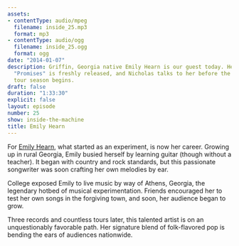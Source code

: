 ```yaml
---
assets:
- contentType: audio/mpeg
  filename: inside_25.mp3
  format: mp3
- contentType: audio/ogg
  filename: inside_25.ogg
  format: ogg
date: "2014-01-07"
description: Griffin, Georgia native Emily Hearn is our guest today. Her latest EP,
  "Promises" is freshly released, and Nicholas talks to her before the Winter/Spring
  tour season begins.
draft: false
duration: "1:33:30"
explicit: false
layout: episode
number: 25
show: inside-the-machine
title: Emily Hearn
---
```

For [Emily Hearn](http://emilyhearn.com), what started as an experiment, is now her career. Growing up in rural Georgia, Emily busied herself by learning guitar (though without a teacher). It began with country and rock standards, but this passionate songwriter was soon crafting her own melodies by ear.

College exposed Emily to live music by way of Athens, Georgia, the legendary hotbed of musical experimentation. Friends encouraged her to test her own songs in the forgiving town, and soon, her audience began to grow.

Three records and countless tours later, this talented artist is on an unquestionably favorable path. Her signature blend of folk-flavored pop is bending the ears of audiences nationwide.